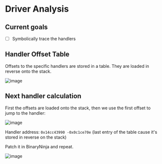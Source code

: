 # Driver Analysis

## Current goals

- [ ] Symbolically trace the handlers

## Handler Offset Table

Offsets to the specific handlers are stored in a table. They are loaded in reverse onto the stack.

![image](https://user-images.githubusercontent.com/26800596/235468702-9ceaa5db-5d9f-4c2c-a378-c49aae904b91.png)

## Next handler calculation

First the offsets are loaded onto the stack, then we use the first offset to jump to the handler:

![image](https://user-images.githubusercontent.com/26800596/235469526-9853c438-883b-46c3-94cd-acc35a95925d.png)

Handler address: `0x14cc43990 -0x0c1ce70e` (last entry of the table cause it's stored in reverse on the stack)

Patch it in BinaryNinja and repeat.

![image](https://user-images.githubusercontent.com/26800596/235470497-5bbcbffb-55d7-4179-b670-6ece0ff875da.png)
